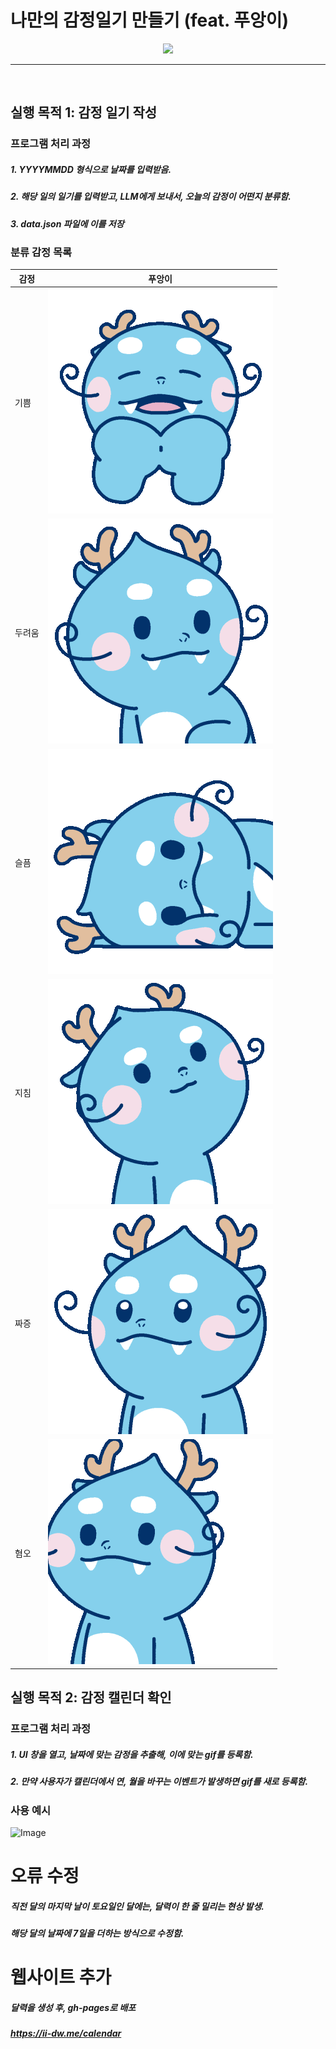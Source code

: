 # 나만의 감정일기 만들기 (feat. 푸앙이)


<div align="center">
<img src="https://img.shields.io/badge/Python-white?style=flat&logo=Python&logoColor=blue"/> 
</div>
<hr/>
<br>

## 실행 목적 1: 감정 일기 작성

### 프로그램 처리 과정

##### 1. YYYYMMDD 형식으로 날짜를 입력받음.
##### 2. 해당 일의 일기를 입력받고, LLM에게 보내서, 오늘의 감정이 어떤지 분류함.
##### 3. data.json 파일에 이를 저장


### 분류 감정 목록
| 감정       | 푸앙이 |
|------------|------------------|
| 기쁨 | ![Image](./static/기쁨.gif)             |
| 두려움 | ![Image](./static/두려움.gif)             |
| 슬픔 | ![Image](./static/슬픔.gif)             |
| 지침 | ![Image](./static/지침.gif)              |
| 짜증 | ![Image](./static/짜증.gif)             |
| 혐오 | ![Image](./static/혐오.gif)            |

## 실행 목적 2: 감정 캘린더 확인


### 프로그램 처리 과정

##### 1. UI 창을 열고, 날짜에 맞는 감정을 추출해, 이에 맞는 gif를 등록함.
##### 2. 만약 사용자가 캘린더에서 연, 월을 바꾸는 이벤트가 발생하면 gif를 새로 등록함.

### 사용 예시
![Image](./static/example.gif)

# 오류 수정
##### 직전 달의 마지막 날이 토요일인 달에는, 달력이 한 줄 밀리는 현상 발생.
##### 해당 달의 날짜에 7일을 더하는 방식으로 수정함.

# 웹사이트 추가
##### 달력을 생성 후, gh-pages로 배포
##### https://ii-dw.me/calendar



